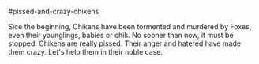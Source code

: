 #pissed-and-crazy-chikens

Sice the beginning, Chikens have been tormented and murdered by Foxes, even their younglings, babies or chik. No sooner than now, it must be stopped. 
Chikens are really pissed. Their anger and hatered have made them crazy. Let's help them in their noble case.

